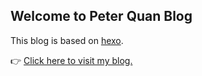 ## Welcome to Peter Quan Blog

This blog is based on [hexo](https://hexo.io/). 

:point_right: [Click here to visit my blog.](https://peterquan.github.io)